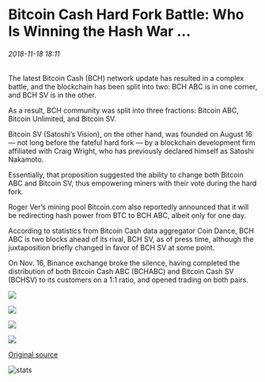 # Bitcoin Cash Hard Fork Battle: Who Is Winning the Hash War ...

###### 2018-11-18 18:11

The latest Bitcoin Cash (BCH) network update has resulted in a complex battle, and the blockchain has been split into two: BCH ABC is in one corner, and BCH SV is in the other.

As a result, BCH community was split into three fractions: Bitcoin ABC, Bitcoin Unlimited, and Bitcoin SV.

Bitcoin SV (Satoshi’s Vision), on the other hand, was founded on August 16 — not long before the fateful hard fork — by a blockchain development firm affiliated with Craig Wright, who has previously declared himself as Satoshi Nakamoto.

Essentially, that proposition suggested the ability to change both Bitcoin ABC and Bitcoin SV, thus empowering miners with their vote during the hard fork.

Roger Ver’s mining pool Bitcoin.com also reportedly announced that it will be redirecting hash power from BTC to BCH ABC, albeit only for one day.

According to statistics from Bitcoin Cash data aggregator Coin Dance, BCH ABC is two blocks ahead of its rival, BCH SV, as of press time, although the juxtaposition briefly changed in favor of BCH SV at some point.

On Nov. 16, Binance exchange broke the silence, having completed the distribution of both Bitcoin Cash ABC (BCHABC) and Bitcoin Cash SV (BCHSV) to its customers on a 1:1 ratio, and opened trading on both pairs.

![](https://s3.cointelegraph.com/storage/uploads/view/2f10234cbf6eaa0ee872a8b4f1c2de43.png)

![](https://s3.cointelegraph.com/storage/uploads/view/391873ba053e49e999f9385d07b04574.png)

![](https://s3.cointelegraph.com/storage/uploads/view/d7db133ddca86a3c16830fe7898cebfe.png)

![](https://s3.cointelegraph.com/storage/uploads/view/7c87f197e01574a44ba4171c761db18f.png)

[Original source](https://cointelegraph.com/news/bitcoin-cash-hard-fork-battle-who-is-winning-the-hash-war)

![stats](https://c.statcounter.com/11760860/0/a89fa40b/1/ "stats")